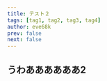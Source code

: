```yaml
---
title: テスト２
tags: [tag1, tag2, tag3, tag4]
author: eve68k
prev: false
next: false
---
```


## うわああああああ2
